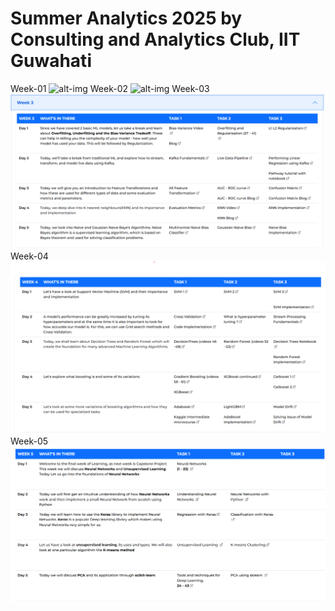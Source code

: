# Summer Analytics 2025 by Consulting and Analytics Club, IIT Guwahati
Week-01
![alt-img](img.png)
Week-02
![alt-img](img2.png)
Week-03
![alt-img](img3.png)
Week-04
![alt-img](img4.png)
Week-05
![alt-img](5.png)

